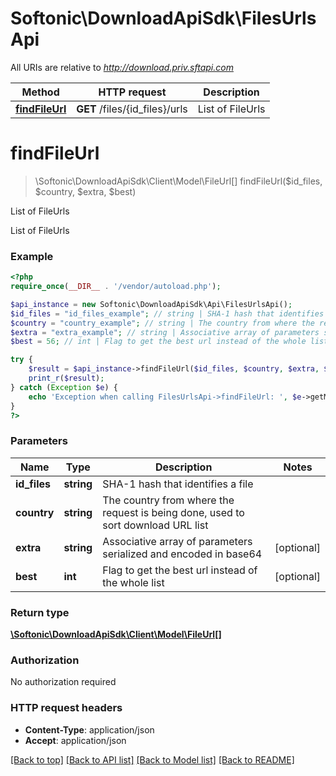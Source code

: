 # Softonic\DownloadApiSdk\FilesUrlsApi

All URIs are relative to *http://download.priv.sftapi.com*

Method | HTTP request | Description
------------- | ------------- | -------------
[**findFileUrl**](FilesUrlsApi.md#findFileUrl) | **GET** /files/{id_files}/urls | List of FileUrls


# **findFileUrl**
> \Softonic\DownloadApiSdk\Client\Model\FileUrl[] findFileUrl($id_files, $country, $extra, $best)

List of FileUrls

List of FileUrls

### Example
```php
<?php
require_once(__DIR__ . '/vendor/autoload.php');

$api_instance = new Softonic\DownloadApiSdk\Api\FilesUrlsApi();
$id_files = "id_files_example"; // string | SHA-1 hash that identifies a file
$country = "country_example"; // string | The country from where the request is being done, used to sort download URL list
$extra = "extra_example"; // string | Associative array of parameters serialized and encoded in base64
$best = 56; // int | Flag to get the best url instead of the whole list

try {
    $result = $api_instance->findFileUrl($id_files, $country, $extra, $best);
    print_r($result);
} catch (Exception $e) {
    echo 'Exception when calling FilesUrlsApi->findFileUrl: ', $e->getMessage(), PHP_EOL;
}
?>
```

### Parameters

Name | Type | Description  | Notes
------------- | ------------- | ------------- | -------------
 **id_files** | **string**| SHA-1 hash that identifies a file |
 **country** | **string**| The country from where the request is being done, used to sort download URL list |
 **extra** | **string**| Associative array of parameters serialized and encoded in base64 | [optional]
 **best** | **int**| Flag to get the best url instead of the whole list | [optional]

### Return type

[**\Softonic\DownloadApiSdk\Client\Model\FileUrl[]**](../Model/FileUrl.md)

### Authorization

No authorization required

### HTTP request headers

 - **Content-Type**: application/json
 - **Accept**: application/json

[[Back to top]](#) [[Back to API list]](../../README.md#documentation-for-api-endpoints) [[Back to Model list]](../../README.md#documentation-for-models) [[Back to README]](../../README.md)


